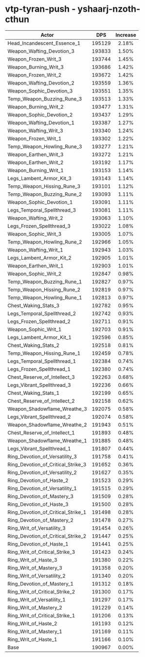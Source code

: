 # vtp-tyran-push - yshaarj-nzoth-cthun
| Actor | DPS | Increase |
|---|:---:|:---:|
|Head_Incandescent_Essence_1|195129|2.18%|
|Weapon_Wafting_Devotion_3|193833|1.50%|
|Weapon_Frozen_Writ_3|193744|1.45%|
|Weapon_Burning_Writ_3|193686|1.42%|
|Weapon_Frozen_Writ_2|193672|1.42%|
|Weapon_Wafting_Devotion_2|193559|1.36%|
|Weapon_Sophic_Devotion_3|193551|1.35%|
|Temp_Weapon_Buzzing_Rune_3|193513|1.33%|
|Weapon_Burning_Writ_2|193477|1.31%|
|Weapon_Sophic_Devotion_2|193437|1.29%|
|Weapon_Wafting_Devotion_1|193387|1.27%|
|Weapon_Wafting_Writ_3|193340|1.24%|
|Weapon_Frozen_Writ_1|193302|1.22%|
|Temp_Weapon_Howling_Rune_3|193277|1.21%|
|Weapon_Earthen_Writ_3|193272|1.21%|
|Weapon_Earthen_Writ_2|193192|1.17%|
|Weapon_Burning_Writ_1|193153|1.14%|
|Legs_Lambent_Armor_Kit_3|193143|1.14%|
|Temp_Weapon_Hissing_Rune_3|193101|1.12%|
|Temp_Weapon_Buzzing_Rune_2|193093|1.11%|
|Weapon_Sophic_Devotion_1|193091|1.11%|
|Legs_Temporal_Spellthread_3|193081|1.11%|
|Weapon_Wafting_Writ_2|193063|1.10%|
|Legs_Frozen_Spellthread_3|193022|1.08%|
|Weapon_Sophic_Writ_3|193005|1.07%|
|Temp_Weapon_Howling_Rune_2|192966|1.05%|
|Weapon_Wafting_Writ_1|192943|1.03%|
|Legs_Lambent_Armor_Kit_2|192905|1.01%|
|Weapon_Earthen_Writ_1|192903|1.01%|
|Weapon_Sophic_Writ_2|192847|0.98%|
|Temp_Weapon_Buzzing_Rune_1|192827|0.97%|
|Temp_Weapon_Hissing_Rune_2|192819|0.97%|
|Temp_Weapon_Howling_Rune_1|192813|0.97%|
|Chest_Waking_Stats_3|192782|0.95%|
|Legs_Temporal_Spellthread_2|192742|0.93%|
|Legs_Frozen_Spellthread_2|192711|0.91%|
|Weapon_Sophic_Writ_1|192703|0.91%|
|Legs_Lambent_Armor_Kit_1|192596|0.85%|
|Chest_Waking_Stats_2|192518|0.81%|
|Temp_Weapon_Hissing_Rune_1|192459|0.78%|
|Legs_Temporal_Spellthread_1|192384|0.74%|
|Legs_Frozen_Spellthread_1|192380|0.74%|
|Chest_Reserve_of_Intellect_3|192263|0.68%|
|Legs_Vibrant_Spellthread_3|192236|0.66%|
|Chest_Waking_Stats_1|192199|0.65%|
|Chest_Reserve_of_Intellect_2|192158|0.62%|
|Weapon_Shadowflame_Wreathe_3|192075|0.58%|
|Legs_Vibrant_Spellthread_2|192074|0.58%|
|Weapon_Shadowflame_Wreathe_2|191943|0.51%|
|Chest_Reserve_of_Intellect_1|191893|0.48%|
|Weapon_Shadowflame_Wreathe_1|191885|0.48%|
|Legs_Vibrant_Spellthread_1|191807|0.44%|
|Ring_Devotion_of_Versatility_3|191758|0.41%|
|Ring_Devotion_of_Critical_Strike_3|191652|0.36%|
|Ring_Devotion_of_Versatility_2|191627|0.35%|
|Ring_Devotion_of_Haste_2|191523|0.29%|
|Ring_Devotion_of_Versatility_1|191515|0.29%|
|Ring_Devotion_of_Mastery_3|191509|0.28%|
|Ring_Devotion_of_Haste_3|191500|0.28%|
|Ring_Devotion_of_Critical_Strike_1|191498|0.28%|
|Ring_Devotion_of_Mastery_2|191478|0.27%|
|Ring_Writ_of_Versatility_3|191454|0.26%|
|Ring_Devotion_of_Critical_Strike_2|191447|0.25%|
|Ring_Devotion_of_Haste_1|191441|0.25%|
|Ring_Writ_of_Critical_Strike_3|191423|0.24%|
|Ring_Writ_of_Haste_3|191380|0.22%|
|Ring_Writ_of_Mastery_3|191358|0.20%|
|Ring_Writ_of_Versatility_2|191340|0.20%|
|Ring_Devotion_of_Mastery_1|191312|0.18%|
|Ring_Writ_of_Critical_Strike_2|191300|0.17%|
|Ring_Writ_of_Versatility_1|191297|0.17%|
|Ring_Writ_of_Mastery_2|191229|0.14%|
|Ring_Writ_of_Critical_Strike_1|191206|0.13%|
|Ring_Writ_of_Haste_2|191193|0.12%|
|Ring_Writ_of_Mastery_1|191169|0.11%|
|Ring_Writ_of_Haste_1|191166|0.10%|
|Base|190967|0.00%|
